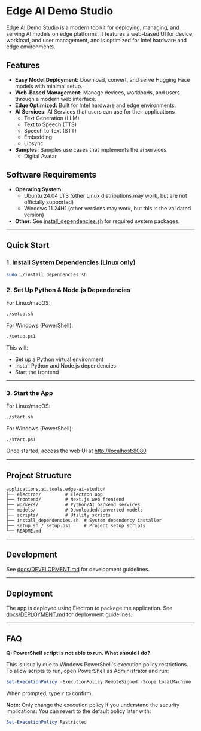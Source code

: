 


# Edge AI Demo Studio

Edge AI Demo Studio is a modern toolkit for deploying, managing, and serving AI models on edge platforms. It features a web-based UI for device, workload, and user management, and is optimized for Intel hardware and edge environments.


## Features

- **Easy Model Deployment:** Download, convert, and serve Hugging Face models with minimal setup.
- **Web-Based Management:** Manage devices, workloads, and users through a modern web interface.
- **Edge Optimized:** Built for Intel hardware and edge environments.
- **AI Services:** AI Services that users can use for their applications
  - Text Generation (LLM)
  - Text to Speech (TTS)
  - Speech to Text (STT)
  - Embedding 
  - Lipsync
- **Samples:** Samples use cases that implements the ai services
  - Digital Avatar

## Software Requirements

- **Operating System:**
  - Ubuntu 24.04 LTS (other Linux distributions may work, but are not officially supported)
  - Windows 11 24H1 (other versions may work, but this is the validated version)
- **Other:** See [install_dependencies.sh](install_dependencies.sh) for required system packages.

---


## Quick Start

### 1. Install System Dependencies (Linux only)

```bash
sudo ./install_dependencies.sh
```

### 2. Set Up Python & Node.js Dependencies

For Linux/macOS:
```bash
./setup.sh
```
For Windows (PowerShell):
```bash
./setup.ps1
```

This will:
- Set up a Python virtual environment
- Install Python and Node.js dependencies
- Start the frontend

---

### 3. Start the App
For Linux/macOS:
```bash
./start.sh
```
For Windows (PowerShell):
```bash
./start.ps1
```

Once started, access the web UI at [http://localhost:8080](http://localhost:8080).

---


## Project Structure

```
applications.ai.tools.edge-ai-studio/
├── electron/         # Electron app
├── frontend/         # Next.js web frontend
├── workers/          # Python/AI backend services
├── models/           # Downloaded/converted models
├── scripts/          # Utility scripts
├── install_dependencies.sh  # System dependency installer
├── setup.sh / setup.ps1     # Project setup scripts
└── README.md
```

---


## Development

See [docs/DEVELOPMENT.md](docs/DEVELOPMENT.md) for development guidelines.

---


## Deployment

The app is deployed using Electron to package the application.
See [docs/DEPLOYMENT.md](docs/DEPLOYMENT.md) for deployment guidelines.

---


## FAQ

**Q: PowerShell script is not able to run. What should I do?**

This is usually due to Windows PowerShell's execution policy restrictions. To allow scripts to run, open PowerShell as Administrator and run:

```powershell
Set-ExecutionPolicy -ExecutionPolicy RemoteSigned -Scope LocalMachine
```

When prompted, type `Y` to confirm.

**Note:** Only change the execution policy if you understand the security implications. You can revert to the default policy later with:

```powershell
Set-ExecutionPolicy Restricted
```